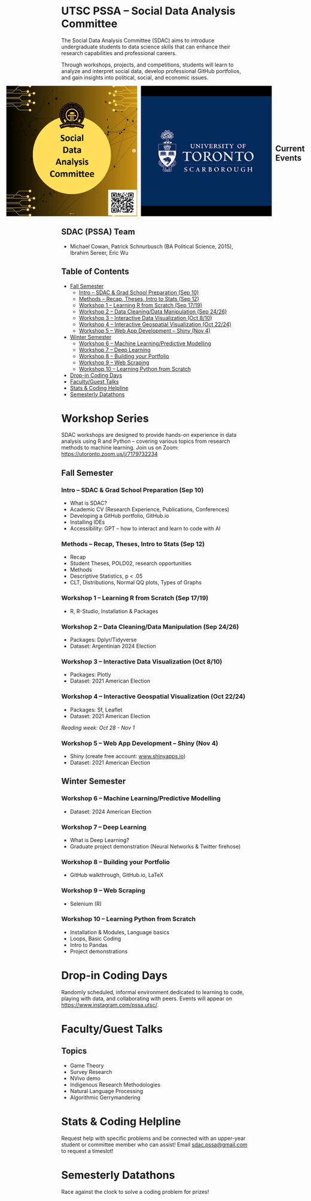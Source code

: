 # UTSC PSSA – Social Data Analysis Committee 
The Social Data Analysis Committee (SDAC) aims to introduce undergraduate students to data science skills that can enhance their research capabilities and professional careers. 

Through workshops, projects, and competitions, students will learn to analyze and interpret social data, develop professional GitHub portfolios, and gain insights into political, social, and economic issues.

<div style="display: flex; justify-content: center; align-items: center;">
  <img src="https://raw.githubusercontent.com/PSSA-SDAC/sdac/main/images/SDAC%20Template.png" alt="SDAC Template" style="width:350px; margin-right: 10px;">
  <img src="https://raw.githubusercontent.com/PSSA-SDAC/sdac/main/images/UofT%20Logo.jpg" alt="UofT Logo" style="width:350px; margin-right: 10px;">

## Current Events
<div style="display: flex; justify-content: center; align-items: center;">
  <img src="https://raw.githubusercontent.com/PSSA-SDAC/sdac/main/images/SDAC%20-%20Workshop%201%20%28Instagram%29.png" alt="SDAC Workshop 1" style="width:400px;">
  <img src="https://raw.githubusercontent.com/PSSA-SDAC/sdac/main/images/SDAC%20-%20Workshop%201%20%28Instagram%29.png" alt="SDAC Workshop 2" style="width:400px;">
</div>
</div>

## SDAC (PSSA) Team
- Michael Cowan, Patrick Schnurbusch (BA Political Science, 2015), Ibrahim Sereer, Eric Wu

## Table of Contents
- [Fall Semester](#fall-semester)
    - [Intro – SDAC & Grad School Preparation (Sep 10)](#intro--sdac--grad-school-preparation-sep-10)
    - [Methods – Recap, Theses, Intro to Stats (Sep 12)](#methods--recap-theses-intro-to-stats-sep-12)
    - [Workshop 1 – Learning R from Scratch (Sep 17/19)](#workshop-1--learning-r-from-scratch-sep-1719)
    - [Workshop 2 – Data Cleaning/Data Manipulation (Sep 24/26)](#workshop-2--data-cleaningdata-manipulation-sep-2426)
    - [Workshop 3 – Interactive Data Visualization (Oct 8/10)](#workshop-3--interactive-data-visualization-oct-810)
    - [Workshop 4 – Interactive Geospatial Visualization (Oct 22/24)](#workshop-4--interactive-geospatial-visualization-oct-2224)
    - [Workshop 5 – Web App Development – Shiny (Nov 4)](#workshop-5--web-app-development--shiny-nov-4)
- [Winter Semester](#winter-semester)
    - [Workshop 6 – Machine Learning/Predictive Modelling](#workshop-6--machine-learningpredictive-modelling)
    - [Workshop 7 – Deep Learning](#workshop-7--deep-learning)
    - [Workshop 8 – Building your Portfolio](#workshop-8--building-your-portfolio)
    - [Workshop 9 – Web Scraping](#workshop-9--web-scraping)
    - [Workshop 10 – Learning Python from Scratch](#workshop-10--learning-python-from-scratch)
- [Drop-in Coding Days](#drop-in-coding-days)
- [Faculty/Guest Talks](#facultyguest-talks)
- [Stats & Coding Helpline](#stats--coding-helpline)
- [Semesterly Datathons](#semesterly-datathons)

# Workshop Series
SDAC workshops are designed to provide hands-on experience in data analysis using R and Python – covering various topics from research methods to machine learning. Join us on Zoom: https://utoronto.zoom.us/j/7179732234

## Fall Semester

### Intro – SDAC & Grad School Preparation (Sep 10)
- What is SDAC?
- Academic CV (Research Experience, Publications, Conferences)
- Developing a GitHub portfolio, GitHub.io
- Installing IDEs
- Accessibility: GPT – how to interact and learn to code with AI

### Methods – Recap, Theses, Intro to Stats (Sep 12)
- Recap
- Student Theses, POLD02, research opportunities
- Methods
- Descriptive Statistics, p < .05
- CLT, Distributions, Normal QQ plots, Types of Graphs

### Workshop 1 – Learning R from Scratch (Sep 17/19)
- R, R-Studio, Installation & Packages

### Workshop 2 – Data Cleaning/Data Manipulation (Sep 24/26)
- Packages: Dplyr/Tidyverse
- Dataset: Argentinian 2024 Election

### Workshop 3 – Interactive Data Visualization (Oct 8/10)
- Packages: Plotly
- Dataset: 2021 American Election

### Workshop 4 – Interactive Geospatial Visualization (Oct 22/24)
- Packages: Sf, Leaflet
- Dataset: 2021 American Election

_Reading week: Oct 28 - Nov 1_

### Workshop 5 – Web App Development – Shiny (Nov 4)
- Shiny (create free account: www.shinyapps.io)
- Dataset: 2021 American Election

## Winter Semester

### Workshop 6 – Machine Learning/Predictive Modelling
- Dataset: 2024 American Election

### Workshop 7 – Deep Learning
- What is Deep Learning?
- Graduate project demonstration (Neural Networks & Twitter firehose)

### Workshop 8 – Building your Portfolio
- GitHub walkthrough, GitHub.io, LaTeX

### Workshop 9 – Web Scraping
- Selenium (R)

### Workshop 10 – Learning Python from Scratch
- Installation & Modules, Language basics
- Loops, Basic Coding
- Intro to Pandas
- Project demonstrations

# Drop-in Coding Days
Randomly scheduled, informal environment dedicated to learning to code, playing with data, and collaborating with peers. Events will appear on https://www.instagram.com/pssa.utsc/.

# Faculty/Guest Talks
## Topics
- Game Theory
- Survey Research
- NVivo demo
- Indigenous Research Methodologies
- Natural Language Processing
- Algorithmic Gerrymandering

# Stats & Coding Helpline
Request help with specific problems and be connected with an upper-year student or committee member who can assist! Email sdac.pssa@gmail.com to request a timeslot!

# Semesterly Datathons
Race against the clock to solve a coding problem for prizes!
